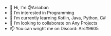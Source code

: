 - 👋 Hi, I’m @Arsoban
- 👀 I’m interested in Programming
- 🌱 I’m currently learning Kotlin, Java, Python, C#
- 💞️ I’m looking to collaborate on Any Projects
- 📫 You can wright me on Discord: Ars#9605
